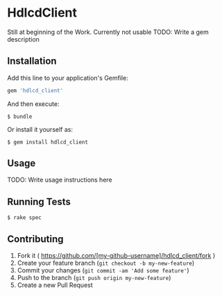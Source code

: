# HdlcdClient

Still at beginning of the Work. Currently not usable
TODO: Write a gem description

## Installation

Add this line to your application's Gemfile:

```ruby
gem 'hdlcd_client'
```

And then execute:

    $ bundle

Or install it yourself as:

    $ gem install hdlcd_client

## Usage

TODO: Write usage instructions here

## Running Tests

    $ rake spec

## Contributing

1. Fork it ( https://github.com/[my-github-username]/hdlcd_client/fork )
2. Create your feature branch (`git checkout -b my-new-feature`)
3. Commit your changes (`git commit -am 'Add some feature'`)
4. Push to the branch (`git push origin my-new-feature`)
5. Create a new Pull Request
